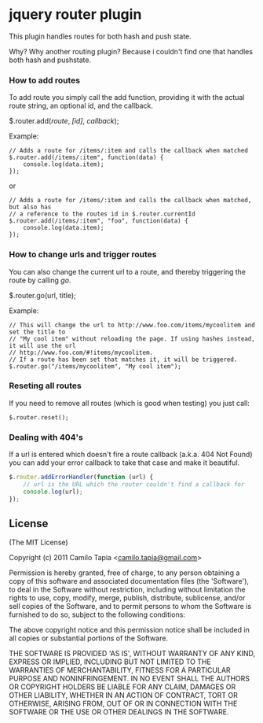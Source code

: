 # jquery router plugin
This plugin handles routes for both hash and push state.

Why? Why another routing plugin? Because i couldn't find one that handles both hash and pushstate.

### How to add routes

To add route you simply call the add function, providing it with the actual route string, an optional id, and the callback. 

$.router.add(*route*, *[id]*, *callback*);
	
Example:

	// Adds a route for /items/:item and calls the callback when matched
	$.router.add(/items/:item", function(data) {
		console.log(data.item);
	});

or

	// Adds a route for /items/:item and calls the callback when matched, but also has
	// a reference to the routes id in $.router.currentId
	$.router.add(/items/:item", "foo", function(data) {
		console.log(data.item);
	});

### How to change urls and trigger routes
You can also change the current url to a route, and thereby triggering the route by calling *go*.

$.router.go(url, title);

Example:
	
	// This will change the url to http://www.foo.com/items/mycoolitem and set the title to
	// "My cool item" without reloading the page. If using hashes instead, it will use the url
	// http://www.foo.com/#!items/mycoolitem.
	// If a route has been set that matches it, it will be triggered.
	$.router.go("/items/mycoolitem", "My cool item");
	
### Reseting all routes

If you need to remove all routes (which is good when testing) you just call:

`$.router.reset();`

### Dealing with 404's

If a url is entered which doesn't fire a route callback (a.k.a. 404 Not Found) you can add your error callback to take that case and make it beautiful.

```js
$.router.addErrorHandler(function (url) {
	// url is the URL which the router couldn't find a callback for
	console.log(url);
});
```

## License 

(The MIT License)

Copyright (c) 2011 Camilo Tapia &lt;camilo.tapia@gmail.com&gt;

Permission is hereby granted, free of charge, to any person obtaining
a copy of this software and associated documentation files (the
'Software'), to deal in the Software without restriction, including
without limitation the rights to use, copy, modify, merge, publish,
distribute, sublicense, and/or sell copies of the Software, and to
permit persons to whom the Software is furnished to do so, subject to
the following conditions:

The above copyright notice and this permission notice shall be
included in all copies or substantial portions of the Software.

THE SOFTWARE IS PROVIDED 'AS IS', WITHOUT WARRANTY OF ANY KIND,
EXPRESS OR IMPLIED, INCLUDING BUT NOT LIMITED TO THE WARRANTIES OF
MERCHANTABILITY, FITNESS FOR A PARTICULAR PURPOSE AND NONINFRINGEMENT.
IN NO EVENT SHALL THE AUTHORS OR COPYRIGHT HOLDERS BE LIABLE FOR ANY
CLAIM, DAMAGES OR OTHER LIABILITY, WHETHER IN AN ACTION OF CONTRACT,
TORT OR OTHERWISE, ARISING FROM, OUT OF OR IN CONNECTION WITH THE
SOFTWARE OR THE USE OR OTHER DEALINGS IN THE SOFTWARE.
